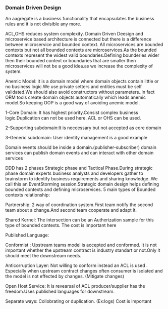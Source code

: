 ### Domain Driven Design

An aagregate is a business functionality that encapsulates the business rules and it is not divisible any more.


ACL,OHS reduces system complexity.
Domain Driven Deesign and microservice based architecture is connected but there is a difference between microservice and bounded context. All microservices are bounded contexts but not all bounded contexts are microservices.As the bounded contexts represent the widest valid boundaries.Defining bounderies wider then their bounded context or boundaries that are smaller then microservices will not be a good idea.as we increase the complexity of system.

Anemic Model: it is a domain model where domain objects contain little or no business logic.We use private setters and entities must be self validated.We should also avoid constructors without parameters..In fact ORM tools create domain objects automatically which leads anemic model.So keeping OOP is a good way of avoiding anemic model.

1-Core Domain: It has highest priority.Consist complex business logic.Duplication can not be used here. ACL or OHS can be used.

2-Supporting subdomain:It is neccessary but not accepted as core domain 

3-Generic subdomain: User identity management is a good example


Domain events should be inside a domain.(publisher-subscriber)
domain services can publish domain events and can interact with other domain services

DDD has 2 phases Strategic phase and Tactical Phase.During strategic phase domain experts business analysts and developers gather  to brainstorm to identify business requirements and sharing knowledge..We call this an EventStorming session.Strategic domain design helps defining bounded contexts and defining microservices.
5 main types of Bounded contexts relationship:

Partnership: 2 way of coordination system.First team notify the second team about a change.And second team cooperate and adapt it.

Shared Kernel: The intersection can be an Autherization sample for this type of bounded contexts. The cost is important here



Published Language: 

Conformist : Upstream teams model is accepted and conformed. It is not important whether the upstream contract is industry standart or not.Only it should meet the downstream needs.

Anticorruption Layer: Not willing to conform instead  an ACL is used . Especially when upstream contract changes often consumer is isolated and the model is not effected by changes. (Mitigate changes)

Open Host Service: It is revearsal of ACL producer/supplier has the freedom.Uses published languages for downstream.


Separate ways: Collobrating or duplication. (Ex:logs) Cost is important





